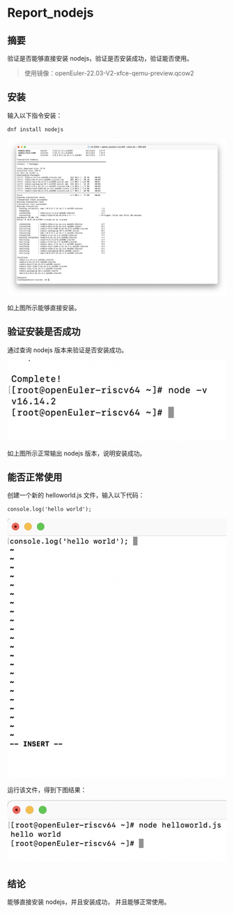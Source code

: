 # Report_nodejs

## 摘要

验证是否能够直接安装 nodejs，验证是否安装成功，验证能否使用。

>  使用镜像：openEuler-22.03-V2-xfce-qemu-preview.qcow2

## 安装

输入以下指令安装：

```
dnf install nodejs
```

![Report_nodejs-1](./img/Report_nodejs-1.png)

如上图所示能够直接安装。

## 验证安装是否成功

通过查询 nodejs 版本来验证是否安装成功。

![Report_nodejs-2](./img/Report_nodejs-2.png)

如上图所示正常输出 nodejs 版本，说明安装成功。

## 能否正常使用

创建一个新的 helloworld.js 文件，输入以下代码：

```
console.log('hello world'); 
```

![Report_nodejs-3](./img/Report_nodejs-3.png)

运行该文件，得到下图结果：

![Report_nodejs-4](./img/Report_nodejs-4.png)

## 结论

能够直接安装 nodejs，并且安装成功， 并且能够正常使用。
